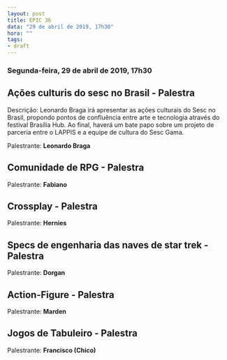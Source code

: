 ```yaml
---
layout: post
title: EPIC 36
data: "29 de abril de 2019, 17h30"
hora: ""
tags:
- draft
---
```



### Segunda-feira, 29 de abril de 2019, 17h30

## Ações culturis do sesc no Brasil - Palestra
Descrição: Leonardo Braga irá apresentar as ações culturais do Sesc no Brasil, propondo pontos de confluência entre arte e tecnologia através do festival Brasília Hub. Ao final, haverá um bate papo sobre um projeto de parceria entre o LAPPIS e a equipe de cultura do Sesc Gama.

Palestrante: **Leonardo Braga**

## Comunidade de RPG - Palestra
Palestrante: **Fabiano**

## Crossplay - Palestra
Palestrante: **Hernies**

## Specs de engenharia das naves de star trek - Palestra
Palestrante: **Dorgan**

## Action-Figure - Palestra
Palestrante: **Marden**

## Jogos de Tabuleiro - Palestra
Palestrante: **Francisco (Chico)**